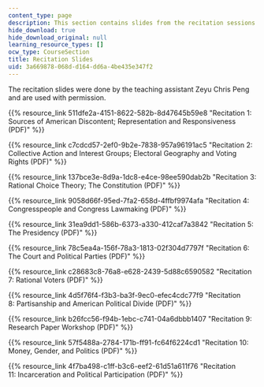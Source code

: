 ```yaml
---
content_type: page
description: This section contains slides from the recitation sessions.
hide_download: true
hide_download_original: null
learning_resource_types: []
ocw_type: CourseSection
title: Recitation Slides
uid: 3a669878-068d-d164-dd6a-4be435e347f2
---
```


The recitation slides were done by the teaching assistant Zeyu Chris Peng and are used with permission.

{{% resource_link 511dfe2a-4151-8622-582b-8d47645b59e8 "Recitation 1: Sources of American Discontent; Representation and Responsiveness (PDF)" %}}

{{% resource_link c7cdcd57-2ef0-9b2e-7838-957a96191ac5 "Recitation 2: Collective Action and Interest Groups; Electoral Geography and Voting Rights (PDF)" %}}

{{% resource_link 137bce3e-8d9a-1dc8-e4ce-98ee590dab2b "Recitation 3: Rational Choice Theory; The Constitution (PDF)" %}}

{{% resource_link 9058d66f-95ed-7fa2-658d-4ffbf9974afa "Recitation 4: Congresspeople and Congress Lawmaking (PDF)" %}}

{{% resource_link 31ea9dd1-586b-6373-a330-412caf7a3842 "Recitation 5: The Presidency (PDF)" %}}

{{% resource_link 78c5ea4a-156f-78a3-1813-02f304d7797f "Recitation 6: The Court and Political Parties (PDF)" %}}

{{% resource_link c28683c8-76a8-e628-2439-5d88c6590582 "Recitation 7: Rational Voters (PDF)" %}}

{{% resource_link 4d5f76f4-f3b3-ba3f-9ec0-efec4cdc77f9 "Recitation 8: Partisanship and American Political Divide (PDF)" %}}

{{% resource_link b26fcc56-f94b-1ebc-c741-04a6dbbb1407 "Recitation 9: Research Paper Workshop (PDF)" %}}

{{% resource_link 57f5488a-2784-171b-ff91-fc64f6224cd1 "Recitation 10: Money, Gender, and Politics (PDF)" %}}

{{% resource_link 4f7ba498-c1ff-b3c6-eef2-61d51a611f76 "Recitation 11: Incarceration and Political Participation (PDF)" %}}